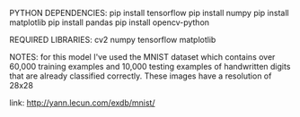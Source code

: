 PYTHON DEPENDENCIES:
  pip install tensorflow
  pip install numpy
  pip install matplotlib
  pip install pandas
  pip install opencv-python
  

REQUIRED LIBRARIES:
  cv2
  numpy
  tensorflow
  matplotlib

NOTES:
  for this model I've used the MNIST dataset which contains over 60,000 training examples and 10,000 testing examples of handwritten digits that are already classified correctly. These images have a resolution of 28x28

  link:
    http://yann.lecun.com/exdb/mnist/
    
